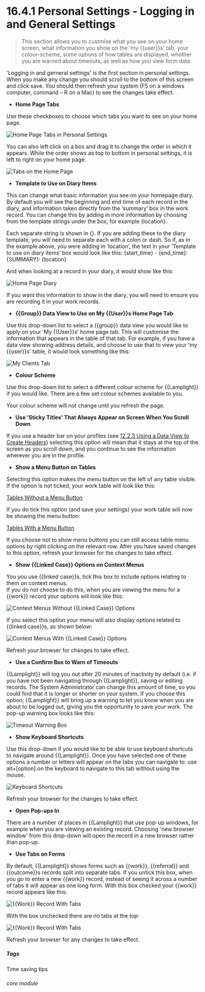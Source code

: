 #  16.4.1 Personal Settings - Logging in and General Settings

> This section allows you to custmise what you see on your home screen, what information you show on the 'my {{user}}s' tab, your colour-scheme, some options of how tables are displayed, whether you are warned about timeouts, as well as how you view form data

'Logging in and gerneral settings' is the first section in personal settings. When you make any change you should scroll to the bottom of this screen and click save. You should then refresh your system (F5 on a windows computer, command – R on a Mac) to see the changes take effect.

- **Home Page Tabs**

Use these checkboxes to choose which tabs you want to see on your home page. 

![Home Page Tabs in Personal Settings](16.4.1a.png)
    
You can also left click on a box and drag it to change the order in which it appears. While the order shows as top to bottom in personal settings, it is left to right on your home page. 
   
![Tabs on the Home Page](16.4.1b.png)

- **Template to Use on Diary Items**

This can change what basic information you see on your homepage diary. By default you will see the beginning and end time of each record in the diary, and information taken directly from the ‘summary’ box in the work record. You can change this by adding in more information by choosing from the template strings under the box, for example {location}. 

Each separate string is shown in {}. If you are adding these to the diary template, you will need to separate each with a colon or dash. So if, as in the example above, you were adding in ‘location’, the text in your ‘Template to use on diary items’ box would look like this:
{start_time} - {end_time}:  {SUMMARY}: {location}

And when looking at a record in your diary, it would show like this:

![Home Page Diary](16.4.1c.png)

If you want this information to show in the diary, you will need to ensure you are recording it in your work records. 

- **{{Group}} Data View to Use on My {{User}}s Home Page Tab**

Use this drop-down list to select a {{group}} data view you would like to apply on your ‘My {{User}}s’ home page tab. This will customise the information that appears in the table of that tab. 
For example, if you have a data view showing address details, and choose to use that to view your ‘my {{user}}s’ table, it would look something like this:

![My Clients Tab](16.4.1d.png)

- **Colour Scheme**

Use this drop-down list to select a different colour scheme for {{Lamplight}} if you would like. There are a few set colour schemes available to you.  

Your colour scheme will not change until you refresh the page.

- **Use 'Sticky Titles' That Always Appear on Screen When You Scroll Down**

If you use a header bar on your profiles (see [12.2.3 Using a Data View to Create Headers](/help/index/p/12.2.3)) selecting this option will mean that it stays at the top of the screen as you scroll down, and you continue to see the information wherever you are in the profile.

- **Show a Menu Button on Tables**

Selecting this option makes the menu button on the left of any table visible.
If the option is not ticked, your work table will look like this:

[Tables Without a Menu Button](16.4.1e.png)

If you do tick this option (and save your settings) your work table will now be showing the menu button:

[Tables With a Menu Button](16.4.1f.png)

If you choose not to show menu buttons you can still access table menu options by right clicking on the relevant row.
After you have saved changes to this option, refresh your browser for the changes to take effect.

- **Show {{Linked Case}} Options on Context Menus**

You you use {{linked case}}s, tick this box to include options relating to them on context menus.  
If you do not choose to do this, when you are viewing the menu for a {{work}} record your options will look like this:

![Context Menus Without {{Linked Case}} Options](16.4.1g.png)

If you select this option your menu will also display options related to {{linked case}}s, as shown below: 

![Context Menus With {{Linked Case}} Options](16.4.1h.png)

Refresh your browser for changes to take effect.

- **Use a Confirm Box to Warn of Timeouts**

{{Lamplight}} will log you out after 20 minutes of inactivity by default (i.e. if you have not been navigating through {{Lamplight}}, saving or editing records. The System Administrator can change this amount of time, so you could find that it is longer or shorter on your system. If you choose this option, {{Lamplight}} will bring up a warning to let you know when you are about to be logged out, giving you the opportunity to save your work. The pop-up warning box looks like this:

![Timeout Warning Box](16.4.1i.png)
 
 
- **Show Keyboard Shortcuts**

Use this drop-down if you would like to be able to use keyboard shortcuts to navigate around {{Lamplight}}. Once you have selected one of these options a number or letters will appear on the tabs you can navigate to: use alt+[option] on the keyboard to navigate to this tab without using the mouse.
 
![Keyboard Shortcuts](16.4.1j.png)
 
   Refresh your browser for the changes to take effect.
   
 - **Open Pop-ups In**
 
 There are a number of places in {{Lamplight}} that use pop-up windows, for example when you are viewing an existing record. Choosing 'new browser window' from this drop-down will open the record in a new browser rather than pop-up. 

- **Use Tabs on Forms**

By default, {{Lamplight}} shows forms such as {{work}}, {{referral}} and {{outcome}}s records split into separate tabs. If you untick this box, when you go to enter a new {{work}} record, instead of seeing it across a number of tabs it will appear as one long form.
With this box checked your {{work}} record appears like this:

![{{Work}} Record With Tabs](16.4.1k.png)

With the box unchecked there are no tabs at the top:

![{{Work}} Record With Tabs](16.4.1l.png)


Refresh your browser for any changes to take effect.


##### Tags
Time saving tips

###### core module
